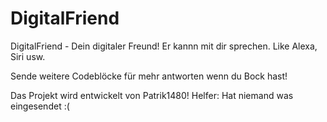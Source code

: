 # DigitalFriend
DigitalFriend - Dein digitaler Freund! Er kannn mit dir sprechen. Like Alexa, Siri usw.

Sende weitere Codeblöcke für mehr antworten wenn du Bock hast!

Das Projekt wird entwickelt von Patrik1480!
Helfer:
Hat niemand was eingesendet :(
